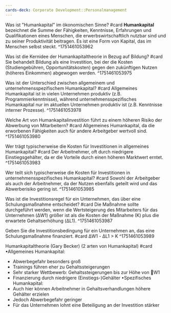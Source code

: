 ```yaml
---
cards-deck: Corporate Development::Personalmanagement
---
```


Was ist "Humankapital" im ökonomischen Sinne? #card
**Humankapital** bezeichnet die Summe der Fähigkeiten, Kenntnisse, Erfahrungen und Qualifikationen eines Menschen, die erwerbswirtschaftlich nutzbar sind und zu seiner Produktivität beitragen. Es ist eine Form von Kapital, das im Menschen selbst steckt.
^1751461053962

Was ist die Kernidee der Humankapitaltheorie in Bezug auf Bildung? #card
Sie behandelt Bildung als eine Investition, bei der die Kosten (Studiengebühren, Opportunitätskosten) gegen den zukünftigen Nutzen (höheres Einkommen) abgewogen werden.
^1751461053975

Was ist der Unterschied zwischen allgemeinem und unternehmensspezifischem Humankapital? #card
Allgemeines Humankapital ist in vielen Unternehmen produktiv (z.B. Programmierkenntnisse), während unternehmensspezifisches Humankapital nur im aktuellen Unternehmen produktiv ist (z.B. Kenntnisse interner Prozesse).
^1751461053978

Welche Art von Humankapitalinvestition führt zu einem höheren Risiko der Abwerbung von Mitarbeitern? #card
Allgemeines Humankapital, da die erworbenen Fähigkeiten auch für andere Arbeitgeber wertvoll sind.
^1751461053980

Wer trägt typischerweise die Kosten für Investitionen in allgemeines Humankapital? #card
Der Arbeitnehmer, oft durch niedrigere Einstiegsgehälter, da er die Vorteile durch einen höheren Marktwert erntet.
^1751461053983

Wer teilt sich typischerweise die Kosten für Investitionen in unternehmensspezifisches Humankapital? #card
Sowohl der Arbeitgeber als auch der Arbeitnehmer, da der Nutzen ebenfalls geteilt wird und das Abwerberisiko gering ist.
^1751461053985

Was ist die Investitionsregel für ein Unternehmen, das über eine Schulungsmaßnahme entscheidet? #card
Die Maßnahme sollte durchgeführt werden, wenn die Wertsteigerung des Mitarbeiters für das Unternehmen (ΔW1) größer ist als die Kosten der Maßnahme (K) plus die erwartete Gehaltserhöhung (ΔL1).
^1751461053987

Geben Sie die Investitionsbedingung für ein Unternehmen an, das eine Schulungsmaßnahme finanziert. #card
ΔW1 - ΔL1 > K
^1751461053989

Humankapitaltheorie (Gary Becker) (2 arten von Humankapital) #card 
•Allgemeines Humankapital:
- Abwerbegefahr besonders groß
- Trainings führen eher zu Gehaltssteigerungen
- Sehr starker Wettbewerb: Gehaltssteigerungen bis zur Höhe von W1
- Finanzierung durch niedrigere (Einstiegs-)Gehälter
•Spezifisches Humankapital:
- Auch hier können Arbeitnehmer in Gehaltsverhandlungen höhere
Gehälter erzielen
- Jedoch Abwerbegefahr geringer
- Für das Unternehmen lohnt eine Beteiligung an der Investition stärker
